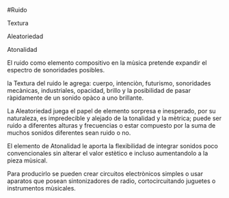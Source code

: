 #Ruido

Textura

Aleatoriedad

Atonalidad


El ruido como elemento compositivo en la mùsica pretende expandir el espectro de sonoridades posibles.

la Textura del ruido le agrega: cuerpo, intenciòn, futurismo, sonoridades mecànicas, industriales, opacidad, brillo y la posibilidad de pasar ràpidamente de un sonido opàco a uno brillante.

La Aleatoriedad juega el papel de elemento sorpresa e inesperado, por su naturaleza, es impredecible y alejado de la tonalidad y la mètrica; puede ser ruido a diferentes alturas y frecuencias o estar compuesto por la suma de muchos sonidos diferentes sean ruido o no.

El elemento de Atonalidad le aporta la flexibilidad de integrar sonidos poco convencionales sin alterar el valor estètico e incluso aumentandolo a la pieza mùsical.

Para producirlo se pueden crear circuitos electrònicos simples o usar aparatos que posean sintonizadores de radio, cortocircuitando juguetes o instrumentos mùsicales.







